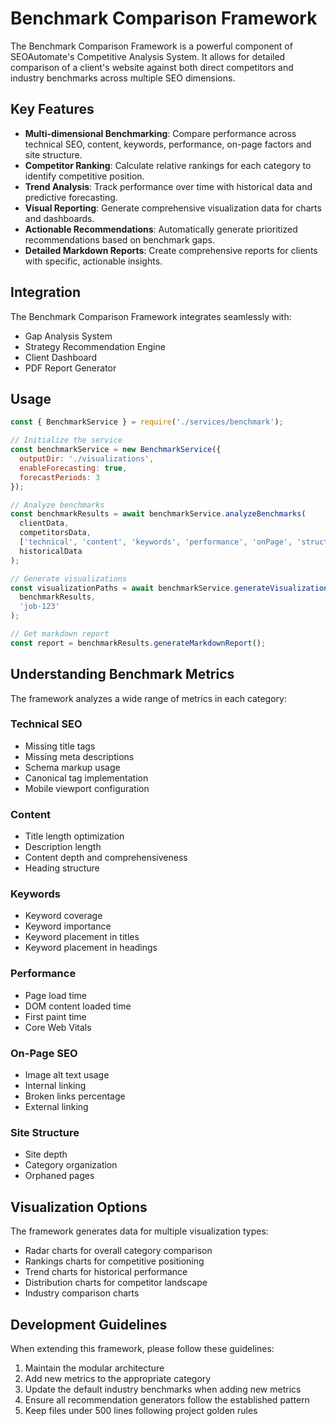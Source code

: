 # Benchmark Comparison Framework

The Benchmark Comparison Framework is a powerful component of SEOAutomate's Competitive Analysis System. It allows for detailed comparison of a client's website against both direct competitors and industry benchmarks across multiple SEO dimensions.

## Key Features

- **Multi-dimensional Benchmarking**: Compare performance across technical SEO, content, keywords, performance, on-page factors and site structure.
- **Competitor Ranking**: Calculate relative rankings for each category to identify competitive position.
- **Trend Analysis**: Track performance over time with historical data and predictive forecasting.
- **Visual Reporting**: Generate comprehensive visualization data for charts and dashboards.
- **Actionable Recommendations**: Automatically generate prioritized recommendations based on benchmark gaps.
- **Detailed Markdown Reports**: Create comprehensive reports for clients with specific, actionable insights.

## Integration

The Benchmark Comparison Framework integrates seamlessly with:

- Gap Analysis System
- Strategy Recommendation Engine
- Client Dashboard
- PDF Report Generator

## Usage

```javascript
const { BenchmarkService } = require('./services/benchmark');

// Initialize the service
const benchmarkService = new BenchmarkService({
  outputDir: './visualizations',
  enableForecasting: true,
  forecastPeriods: 3
});

// Analyze benchmarks
const benchmarkResults = await benchmarkService.analyzeBenchmarks(
  clientData,
  competitorsData,
  ['technical', 'content', 'keywords', 'performance', 'onPage', 'structure'],
  historicalData
);

// Generate visualizations
const visualizationPaths = await benchmarkService.generateVisualizations(
  benchmarkResults,
  'job-123'
);

// Get markdown report
const report = benchmarkResults.generateMarkdownReport();
```

## Understanding Benchmark Metrics

The framework analyzes a wide range of metrics in each category:

### Technical SEO
- Missing title tags
- Missing meta descriptions
- Schema markup usage
- Canonical tag implementation
- Mobile viewport configuration

### Content
- Title length optimization
- Description length
- Content depth and comprehensiveness
- Heading structure

### Keywords
- Keyword coverage
- Keyword importance
- Keyword placement in titles
- Keyword placement in headings

### Performance
- Page load time
- DOM content loaded time
- First paint time
- Core Web Vitals

### On-Page SEO
- Image alt text usage
- Internal linking
- Broken links percentage
- External linking

### Site Structure
- Site depth
- Category organization
- Orphaned pages

## Visualization Options

The framework generates data for multiple visualization types:

- Radar charts for overall category comparison
- Rankings charts for competitive positioning
- Trend charts for historical performance
- Distribution charts for competitor landscape
- Industry comparison charts

## Development Guidelines

When extending this framework, please follow these guidelines:

1. Maintain the modular architecture
2. Add new metrics to the appropriate category
3. Update the default industry benchmarks when adding new metrics
4. Ensure all recommendation generators follow the established pattern
5. Keep files under 500 lines following project golden rules
